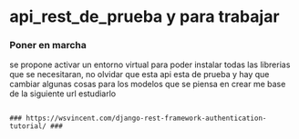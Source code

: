 # api_rest_de_prueba y para trabajar

### Poner en marcha ###
se propone activar un entorno virtual para poder instalar todas las librerias que se necesitaran, no olvidar que esta api esta de prueba y hay que cambiar algunas cosas para los modelos que se piensa en crear me base de la siguiente url estudiarlo

  ```https://www.youtube.com/watch?v=tzlT__hx6sk&list=PLbpAWbHbi5rMV3H0S5IDK3cSRC1Jas3VP ´´´

### https://wsvincent.com/django-rest-framework-authentication-tutorial/ ###